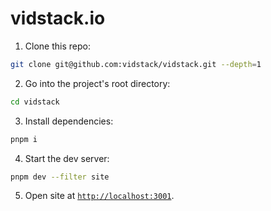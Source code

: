 # vidstack.io

1. Clone this repo:

```bash
git clone git@github.com:vidstack/vidstack.git --depth=1
```

2. Go into the project's root directory:

```bash
cd vidstack
```

3. Install dependencies:

```bash
pnpm i
```

4. Start the dev server:

```bash
pnpm dev --filter site
```

5. Open site at [`http://localhost:3001`](http://localhost:3001).
